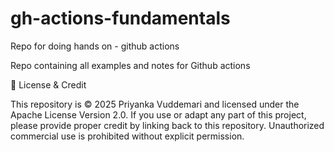 # gh-actions-fundamentals
Repo for doing hands on  - github actions

Repo containing all examples and notes for Github actions




📄 License & Credit
 
This repository is © 2025 Priyanka Vuddemari and licensed under the Apache License Version 2.0.
If you use or adapt any part of this project, please provide proper credit by linking back to this repository.
Unauthorized commercial use is prohibited without explicit permission.
